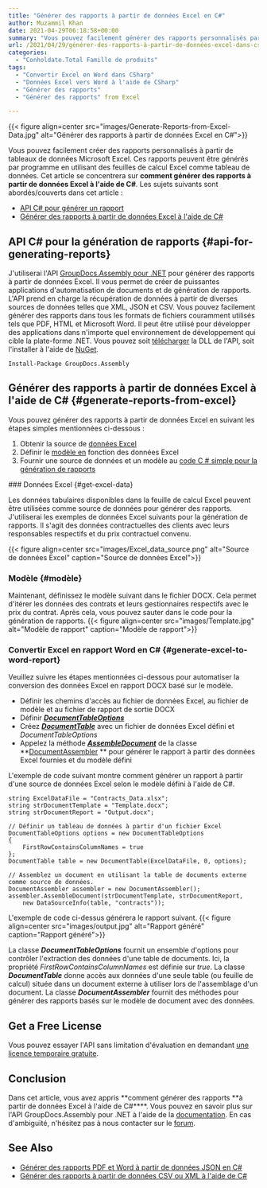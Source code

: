```yaml
---
title: "Générer des rapports à partir de données Excel en C#"
author: Muzammil Khan
date: 2021-04-29T06:18:58+00:00
summary: "Vous pouvez facilement générer des rapports personnalisés par programmation en utilisant des feuilles de calcul Excel comme tableau de données. Cet article se concentrera sur la <strong>façon de générer des rapports à partir de données Excel à l'aide de C#</strong> ."
url: /2021/04/29/générer-des-rapports-à-partir-de-données-excel-dans-csharp/
categories:
  - "Conholdate.Total Famille de produits"
tags:
  - "Convertir Excel en Word dans CSharp"
  - "Données Excel vers Word à l'aide de CSharp"
  - "Générer des rapports"
  - "Générer des rapports" from Excel

---
```



{{< figure align=center src="images/Generate-Reports-from-Excel-Data.jpg" alt="Générer des rapports à partir de données Excel en C#">}}
 

Vous pouvez facilement créer des rapports personnalisés à partir de tableaux de données Microsoft Excel. Ces rapports peuvent être générés par programme en utilisant des feuilles de calcul Excel comme tableau de données. Cet article se concentrera sur **comment générer des rapports à partir de données Excel à l'aide de C#**.
Les sujets suivants sont abordés/couverts dans cet article :
  * [API C# pour générer un rapport][2]
  * [Générer des rapports à partir de données Excel à l'aide de C#][3]

## API C# pour la génération de rapports {#api-for-generating-reports}

J'utiliserai l'API [GroupDocs.Assembly pour .NET][4] pour générer des rapports à partir de données Excel. Il vous permet de créer de puissantes applications d'automatisation de documents et de génération de rapports. L'API prend en charge la récupération de données à partir de diverses sources de données telles que XML, JSON et CSV. Vous pouvez facilement générer des rapports dans tous les formats de fichiers couramment utilisés tels que PDF, HTML et Microsoft Word. Il peut être utilisé pour développer des applications dans n'importe quel environnement de développement qui cible la plate-forme .NET.
Vous pouvez soit [télécharger][5] la DLL de l'API, soit l'installer à l'aide de [NuGet][6].
<pre class="wp-block-code"><code>Install-Package GroupDocs.Assembly</code></pre>
## Générer des rapports à partir de données Excel à l'aide de C# {#generate-reports-from-excel}

Vous pouvez générer des rapports à partir de données Excel en suivant les étapes simples mentionnées ci-dessous :
<ol id="block-7217a74c-2677-474d-aee2-df72121b5cd2"><li>Obtenir la source de <a href="#get-excel-data">données Excel</a></li><li>Définir le <a href="#template">modèle en</a> fonction des données Excel</li><li>Fournir une source de données et un modèle au <a href="#generate-excel-to-word-report">code C # simple pour la génération de rapports</a></li></ol>
### Données Excel {#get-excel-data}
<p id="block-17f4a041-9fca-4b56-b0b9-a19227bff1fc">Les données tabulaires disponibles dans la feuille de calcul Excel peuvent être utilisées comme source de données pour générer des rapports. J'utiliserai les exemples de données Excel suivants pour la génération de rapports. Il s'agit des données contractuelles des clients avec leurs responsables respectifs et du prix contractuel convenu.

{{< figure align=center src="images/Excel_data_source.png" alt="Source de données Excel" caption="Source de données Excel">}}
 

### Modèle {#modèle}
Maintenant, définissez le modèle suivant dans le fichier DOCX. Cela permet d'itérer les données des contrats et leurs gestionnaires respectifs avec le prix du contrat. Après cela, vous pouvez sauter dans le code pour la génération de rapports.
{{< figure align=center src="images/Template.jpg" alt="Modèle de rapport" caption="Modèle de rapport">}}
 

### Convertir Excel en rapport Word en C# {#generate-excel-to-word-report}
Veuillez suivre les étapes mentionnées ci-dessous pour automatiser la conversion des données Excel en rapport DOCX basé sur le modèle.
  * Définir les chemins d'accès au fichier de données Excel, au fichier de modèle et au fichier de rapport de sortie DOCX
  * Définir _**[DocumentTableOptions][9]**_
  * Créez _**[DocumentTable][10]**_ avec un fichier de données Excel défini et _DocumentTableOptions_
  * Appelez la méthode _**[AssembleDocument][11]**_ de la classe **[DocumentAssembler][12] ** pour générer le rapport à partir des données Excel fournies et du modèle défini

L'exemple de code suivant montre comment générer un rapport à partir d'une source de données Excel selon le modèle défini à l'aide de C#.
```
string ExcelDataFile = "Contracts_Data.xlsx";
string strDocumentTemplate = "Template.docx";
string strDocumentReport = "Output.docx";

// Définir un tableau de données à partir d'un fichier Excel
DocumentTableOptions options = new DocumentTableOptions 
{ 
    FirstRowContainsColumnNames = true 
};
DocumentTable table = new DocumentTable(ExcelDataFile, 0, options);

// Assemblez un document en utilisant la table de documents externe comme source de données.
DocumentAssembler assembler = new DocumentAssembler();
assembler.AssembleDocument(strDocumentTemplate, strDocumentReport,
    new DataSourceInfo(table, "contracts"));
```

L'exemple de code ci-dessus générera le rapport suivant.
{{< figure align=center src="images/output.jpg" alt="Rapport généré" caption="Rapport généré">}}
 

La classe _**DocumentTableOptions**_ fournit un ensemble d'options pour contrôler l'extraction des données d'une table de documents. Ici, la propriété _FirstRowContainsColumnNames_ est définie sur _true_.
La classe _**DocumentTable**_ donne accès aux données d'une seule table (ou feuille de calcul) située dans un document externe à utiliser lors de l'assemblage d'un document.
La classe **_DocumentAssembler_** fournit des méthodes pour générer des rapports basés sur le modèle de document avec des données.
## Get a Free License

Vous pouvez essayer l'API sans limitation d'évaluation en demandant [une licence temporaire gratuite][14].
## Conclusion

Dans cet article, vous avez appris **comment générer des rapports **à partir de données Excel à l'aide de C#****. Vous pouvez en savoir plus sur l'API GroupDocs.Assembly pour .NET à l'aide de la [documentation][15]. En cas d'ambiguïté, n'hésitez pas à nous contacter sur le [forum][16].
## See Also

  * [Générer des rapports PDF et Word à partir de données JSON en C#][17]
  * [Générer des rapports à partir de données CSV ou XML à l'aide de C#][18]

 [1]: https://blog.conholdate.com/wp-content/uploads/sites/27/2021/04/Generate-Reports-from-Excel-Data.jpg
 [2]: #api-for-generating-reports
 [3]: #generate-reports-from-excel
 [4]: https://products.groupdocs.com/assembly/net
 [5]: https://downloads.groupdocs.com/assembly/net
 [6]: https://www.nuget.org/packages/GroupDocs.Assembly
 [7]: https://blog.conholdate.com/wp-content/uploads/sites/27/2021/04/Excel_data_source.png
 [8]: https://blog.conholdate.com/wp-content/uploads/sites/27/2021/04/Template.jpg
 [9]: https://apireference.groupdocs.com/assembly/net/groupdocs.assembly.data/documenttableoptions
 [10]: https://apireference.groupdocs.com/assembly/net/groupdocs.assembly.data/documenttable
 [11]: https://apireference.groupdocs.com/assembly/net/groupdocs.assembly.documentassembler/assembledocument/methods/2
 [12]: https://apireference.groupdocs.com/assembly/net/groupdocs.assembly/documentassembler
 [13]: https://blog.conholdate.com/wp-content/uploads/sites/27/2021/04/output.jpg
 [14]: https://purchase.groupdocs.com/temporary-license
 [15]: https://docs.groupdocs.com/assembly/net/
 [16]: https://forum.groupdocs.com/c/assembly/
 [17]: https://blog.groupdocs.com/2021/03/20/generate-reports-from-json-data-in-csharp/
 [18]: https://blog.groupdocs.com/2019/10/21/generate-reports-from-csv-xml-in-csharp/





